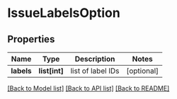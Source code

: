 # IssueLabelsOption

## Properties
Name | Type | Description | Notes
------------ | ------------- | ------------- | -------------
**labels** | **list[int]** | list of label IDs | [optional] 

[[Back to Model list]](../README.md#documentation-for-models) [[Back to API list]](../README.md#documentation-for-api-endpoints) [[Back to README]](../README.md)


